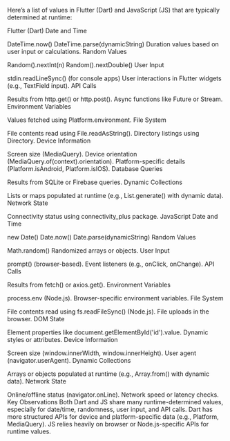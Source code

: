 Here’s a list of values in Flutter (Dart) and JavaScript (JS) that are typically determined at runtime:

Flutter (Dart)
Date and Time

DateTime.now()
DateTime.parse(dynamicString)
Duration values based on user input or calculations.
Random Values

Random().nextInt(n)
Random().nextDouble()
User Input

stdin.readLineSync() (for console apps)
User interactions in Flutter widgets (e.g., TextField input).
API Calls

Results from http.get() or http.post().
Async functions like Future or Stream.
Environment Variables

Values fetched using Platform.environment.
File System

File contents read using File.readAsString().
Directory listings using Directory.
Device Information

Screen size (MediaQuery).
Device orientation (MediaQuery.of(context).orientation).
Platform-specific details (Platform.isAndroid, Platform.isIOS).
Database Queries

Results from SQLite or Firebase queries.
Dynamic Collections

Lists or maps populated at runtime (e.g., List.generate() with dynamic data).
Network State

Connectivity status using connectivity_plus package.
JavaScript
Date and Time

new Date()
Date.now()
Date.parse(dynamicString)
Random Values

Math.random()
Randomized arrays or objects.
User Input

prompt() (browser-based).
Event listeners (e.g., onClick, onChange).
API Calls

Results from fetch() or axios.get().
Environment Variables

process.env (Node.js).
Browser-specific environment variables.
File System

File contents read using fs.readFileSync() (Node.js).
File uploads in the browser.
DOM State

Element properties like document.getElementById('id').value.
Dynamic styles or attributes.
Device Information

Screen size (window.innerWidth, window.innerHeight).
User agent (navigator.userAgent).
Dynamic Collections

Arrays or objects populated at runtime (e.g., Array.from() with dynamic data).
Network State

Online/offline status (navigator.onLine).
Network speed or latency checks.
Key Observations
Both Dart and JS share many runtime-determined values, especially for date/time, randomness, user input, and API calls.
Dart has more structured APIs for device and platform-specific data (e.g., Platform, MediaQuery).
JS relies heavily on browser or Node.js-specific APIs for runtime values.